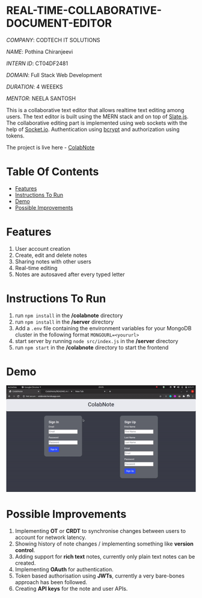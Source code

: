 # REAL-TIME-COLLABORATIVE-DOCUMENT-EDITOR

*COMPANY*: CODTECH IT SOLUTIONS

*NAME*: Pothina Chiranjeevi 

*INTERN ID*: CT04DF2481

*DOMAIN*: Full Stack Web Development

*DURATION*: 4 WEEEKS

*MENTOR*: NEELA SANTOSH

This is a collaborative text editor that allows realtime text editing among users. The text editor is built using the MERN stack and on top of [Slate.js](https://github.com/ianstormtaylor/slate). The collaborative editing part is implemented using web sockets with the help of [Socket.io](https://github.com/socketio/socket.io). Authentication using [bcrypt](https://www.npmjs.com/package/bcrypt) and authorization using tokens.

The project is live here - [ColabNote](http://colabnote.herokuapp.com/)

Table Of Contents
=================

<!--ts-->
   * [Features](#features)
   * [Instructions To Run](#instructions-to-run)
   * [Demo](#demo)
   * [Possible Improvements](#possible-improvements)
<!--te-->

Features
=================
1. User account creation
2. Create, edit and delete notes
3. Sharing notes with other users
4. Real-time editing
5. Notes are autosaved after every typed letter

Instructions To Run
=====================
1. run ```npm install``` in the <b>/colabnote</b> directory
2. run ```npm install``` in the <b>/server</b> directory
3. Add a ```.env``` file containing the environment variables for your MongoDB cluster in the following format ```MONGOURL=<yoururl>```
4. start server by running ```node src/index.js``` in the <b>/server</b> directory
5. run ```npm start``` in the <b>/colabnote</b> directory to start the frontend


Demo
=====================
![](demo.gif)

Possible Improvements
======================
1. Implementing <b>OT</b> or <b>CRDT</b> to synchronise changes between users to account for network latency.
2. Showing history of note changes / implementing something like <b>version control</b>.
3. Adding support for <b>rich text</b> notes, currently only plain text notes can be created.
4. Implementing <b>OAuth</b> for authentication.
5. Token based authorisation using <b>JWTs</b>, currently a very bare-bones approach has been followed.
6. Creating <b>API keys</b> for the note and user APIs.
